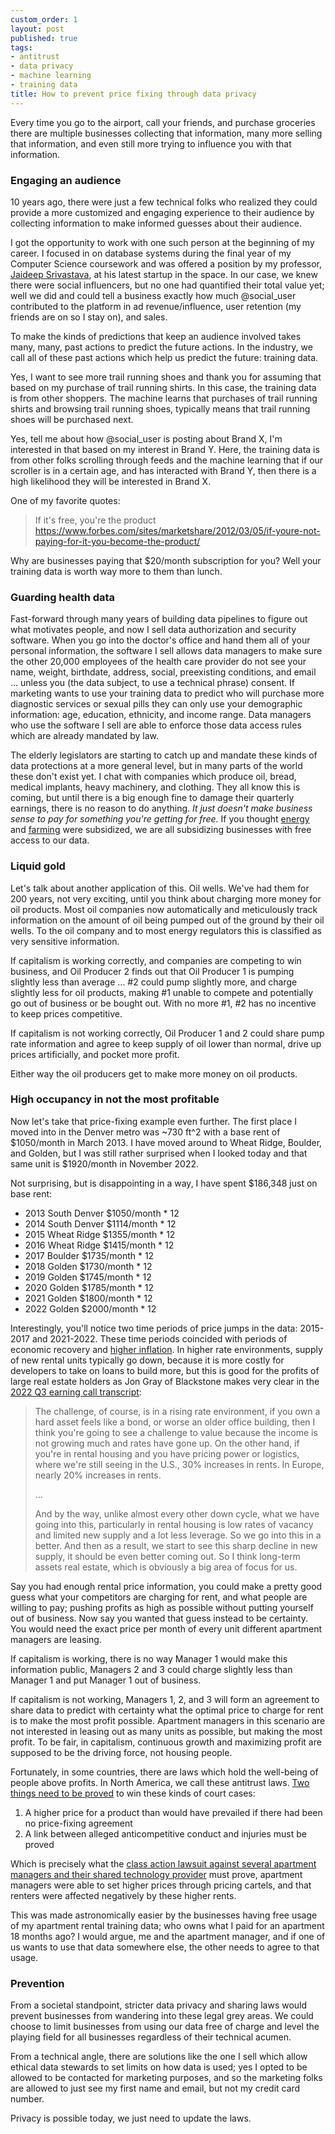 ```yaml
---
custom_order: 1
layout: post
published: true
tags:
- antitrust
- data privacy
- machine learning
- training data
title: How to prevent price fixing through data privacy
---
```

Every time you go to the airport, call your friends, and purchase groceries there are multiple
businesses collecting that information, many more selling that information, and even still more
trying to influence you with that information.

### Engaging an audience
10 years ago, there were just a few technical folks who realized they could provide a more customized and engaging
experience to their audience by collecting information to make informed guesses about their audience.

I got the opportunity to work with one such person at the beginning of my career.
I focused in on database systems during the final year of my Computer Science coursework and was offered a position
by my professor, [Jaideep Srivastava](https://www.crunchbase.com/person/jaideep-srivastava), at his latest startup
in the space. In our case, we knew there were social influencers, but no one had quantified their total value yet;
well we did and could tell a business exactly how much @social_user contributed to the platform in ad revenue/influence,
user retention (my friends are on so I stay on), and sales.

To make the kinds of predictions that keep an audience involved takes many, many, past actions to predict the
future actions. In the industry, we call all of these past actions which help us predict the future:
training data.

Yes, I want to see more trail running shoes and thank you for assuming that based on my purchase of trail running shirts.
In this case, the training data is from other shoppers. The machine learns that purchases of trail running shirts
and browsing trail running shoes, typically means that trail running shoes will be purchased next.

Yes, tell me about how @social_user is posting about Brand X, I'm interested in that based on my interest in Brand Y.
Here, the training data is from other folks scrolling through feeds and the machine learning that if
our scroller is in a certain age, and has interacted with Brand Y, then there is a high likelihood they will
be interested in Brand X.

One of my favorite quotes:
> If it's free, you're the product
<https://www.forbes.com/sites/marketshare/2012/03/05/if-youre-not-paying-for-it-you-become-the-product/>

Why are businesses paying that $20/month subscription for you? Well your training data is worth way
more to them than lunch.

### Guarding health data
Fast-forward through many years of building data pipelines to figure out what motivates people, and
now I sell data authorization and security software. When you go into the doctor's office
and hand them all of your personal information, the software I sell allows data managers to make sure the other
20,000 employees of the health care provider do not see your name, weight, birthdate, address, social,
preexisting conditions, and email ... unless you (the data subject, to use a technical phrase) consent.
If marketing wants to use your training data to predict who will purchase more diagnostic services
or sexual pills they can only use your demographic information: age, education, ethnicity, and income range.
Data managers who use the software I sell are able to enforce those data access rules which are already mandated by law.

The elderly legislators are starting to catch up and mandate these kinds of data protections at a more general level,
but in many parts of the world these don't exist yet. I chat with companies which produce oil, bread,
medical implants, heavy machinery, and clothing. They all know this is coming, but until there is a big
enough fine to damage their quarterly earnings, there is no reason to do anything.
_It just doesn't make business sense to pay for something you're getting for free._
If you thought [energy](https://www.imf.org/en/Topics/climate-change/energy-subsidies) and
[farming](https://www.nal.usda.gov/legacy/topics/agricultural-subsidies) were subsidized,
we are all subsidizing businesses with free access to our data.

### Liquid gold
Let's talk about another application of this. Oil wells. We've had them for 200 years, not very exciting, until
you think about charging more money for oil products. Most oil companies now automatically and meticulously track
information on the amount of oil being pumped out of the ground by their oil wells. To the oil company and to most
energy regulators this is classified as very sensitive information.

If capitalism is working correctly, and companies are competing to win business, and Oil Producer 2 finds
out that Oil Producer 1 is pumping slightly less than average ... #2 could pump slightly more, and charge slightly less
for oil products, making #1 unable to compete and potentially go out of business or be bought out.
With no more #1, #2 has no incentive to keep prices competitive.

If capitalism is not working correctly, Oil Producer 1 and 2 could share pump rate information and agree to
keep supply of oil lower than normal, drive up prices artificially, and pocket more profit.

Either way the oil producers get to make more money on oil products.

### High occupancy in not the most profitable
Now let's take that price-fixing example even further.
The first place I moved into in the Denver metro was ~730 ft^2 with a base rent of $1050/month in March 2013.
I have moved around to Wheat Ridge, Boulder, and Golden, but I was still rather surprised when I looked today
and that same unit is $1920/month in November 2022.

Not surprising, but is disappointing in a way,
I have spent $186,348 just on base rent:
+ 2013 South Denver $1050/month * 12
+ 2014 South Denver $1114/month * 12
+ 2015 Wheat Ridge $1355/month * 12
+ 2016 Wheat Ridge $1415/month * 12
+ 2017 Boulder $1735/month * 12
+ 2018 Golden $1730/month * 12
+ 2019 Golden $1745/month * 12
+ 2020 Golden $1785/month * 12
+ 2021 Golden $1800/month * 12
+ 2022 Golden $2000/month * 12

Interestingly, you'll notice two time periods of price jumps in the data: 2015-2017 and 2021-2022.
These time periods coincided with periods of economic recovery and
[higher inflation](https://www.macrotrends.net/countries/USA/united-states/inflation-rate-cpi).
In higher rate environments, supply of new rental units typically go down, because it is more
costly for developers to take on loans to build more, but this is good for the profits of large real
estate holders as Jon Gray of Blackstone makes very clear in the
[2022 Q3 earning call transcript](https://www.fool.com/earnings/call-transcripts/2022/10/20/blackstone-inc-bx-q3-2022-earnings-call-transcript/):
> The challenge, of course, is in a rising rate environment, if you own a hard asset feels like a bond,
> or worse an older office building, then I think you're going to see a challenge to value because the
> income is not growing much and rates have gone up. On the other hand, if you're in rental housing and
> you have pricing power or logistics, where we're still seeing in the U.S., 30% increases in rents. In Europe,
> nearly 20% increases in rents.
> 
> ...
> 
> And by the way, unlike almost every other down cycle, what we have going into this, particularly in rental
> housing is low rates of vacancy and limited new supply and a lot less leverage. So we go into this in a better.
> And then as a result, we start to see this sharp decline in new supply, it should be even better coming out.
> So I think long-term assets real estate, which is obviously a big area of focus for us.

Say you had enough rental price information, you could make a pretty good guess what your competitors are
charging for rent, and what people are willing to pay; pushing profits as high as possible
without putting yourself out of business. Now say you wanted that guess instead to be certainty.
You would need the exact price per month of every unit different apartment managers are leasing.

If capitalism is working, there is no way Manager 1 would make this information public, Managers 2 and 3 could
charge slightly less than Manager 1 and put Manager 1 out of business.

If capitalism is not working, Managers 1, 2, and 3 will form an agreement to share data to predict with
certainty what the optimal price to charge for rent is to make the most profit possible.
Apartment managers in this scenario are not interested in leasing out as many units as possible,
but making the most profit. To be fair, in capitalism, continuous growth and maximizing profit are supposed
to be the driving force, not housing people.

Fortunately, in some countries, there are laws which hold the well-being of people above profits.
In North America, we call these antitrust laws.
[Two things need to be proved](https://www.bonalaw.com/insights/legal-resources/the-elements-of-antitrust-injury-a-two-prong-test)
to win these kinds of court cases:
1. A higher price for a product than would have prevailed if there had been no price-fixing agreement
2. A link between alleged anticompetitive conduct and injuries must be proved

Which is precisely what the
[class action lawsuit against several apartment managers and their shared technology provider](https://news.bloomberglaw.com/esg/realpage-major-landlords-face-antitrust-lawsuit-over-rent-spike)
must prove, apartment managers were able to set higher prices through pricing cartels, and that renters
were affected negatively by these higher rents.

This was made astronomically easier by the businesses
having free usage of my apartment rental training data; who owns what I paid for an apartment 18 months ago?
I would argue, me and the apartment manager, and if one of us wants to use that data somewhere else,
the other needs to agree to that usage.

### Prevention
From a societal standpoint, stricter data privacy and sharing laws would prevent businesses from wandering into these
legal grey areas. We could choose to limit businesses from using our data free of charge and level the
playing field for all businesses regardless of their technical acumen.

From a technical angle, there are solutions like the one I sell which allow
ethical data stewards to set limits on how data is used; yes I opted to be allowed to be contacted for marketing
purposes, and so the marketing folks are allowed to just see my first name and email, but not my credit card number.

Privacy is possible today, we just need to update the laws.
